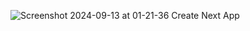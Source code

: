 ![Screenshot 2024-09-13 at 01-21-36 Create Next App](https://github.com/user-attachments/assets/4cc25e42-2ad3-4d3d-bfc7-36e5d5045b9b)
